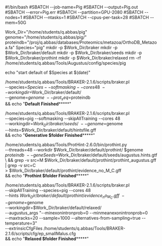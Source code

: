 



#!/bin/bash
#SBATCH --job-name=Pig
#SBATCH --output=Pig.out
#SBATCH --error=Pig.err
#SBATCH --partition=GPU-2080
#SBATCH --nodes=1
#SBATCH --ntasks=1
#SBATCH --cpus-per-task=28
#SBATCH --mem=50G

Work_Dir="/home/students/q.abbas/pig"
genome="/home/students/q.abbas/pig/"
proteindb="/proj/q.abbas/databases/Proteomics/metazoa/OrthoDB_Metazoa.fa"
Species="pig"
mkdir -p $Work_Dir/braker
mkdir -p $Work_Dir/braker/default
mkdir -p $Work_Dir/braker/seeds
mkdir -p $Work_Dir/braker/prothint
mkdir -p $Work_Dir/braker/relaxed
rm -rf /home/students/q.abbas/Tools/Augustus/config/species/pig

echo "start default of $Species at $(date)"

/home/students/q.abbas/Tools/BRAKER-2.1.6/scripts/braker.pl \
         --species=$Species --softmasking --cores 48 \
         --workingdir=$Work_Dir/braker/default/ \
         --genome=$genome \
         --prot_seq=$proteindb \
         && echo "**********************Default Finished***************************"

/home/students/q.abbas/Tools/BRAKER-2.1.6/scripts/braker.pl \
        --species=pig --softmasking --skipAllTraining --cores 48 \
        --workingdir=$Work_Dir/braker/seeds/ \
        --genome=$genome \
        --hints=$Work_Dir/braker/default/hintsfile.gff \
        && echo "**********************Generative $folder Finished***************************"

/home/students/q.abbas/Tools/ProtHint-2.6.0/bin/prothint.py \
        --threads=48 --workdir $Work_Dir/braker/default/prothint/ $genome $proteindb \
        --geneSeeds=$Work_Dir/braker/default/seeds/augustus.hints.gtf \        && grep -v src=M $Work_Dir/braker/default/prothint/prothint_augustus.gff | grep -v src=C \
        > $Work_Dir/braker/default/prothint/evidence_no_M_C.gff \
        && echo "**********************Prothint  $folder Finished***************************"

/home/students/q.abbas/Tools/BRAKER-2.1.6/scripts/braker.pl \
        --skipAllTraining --species=pig --cores 48 \
        --hints $Work_Dir/braker/default/prothint/evidence_no_M_C.gff \        --genome=$genome \
        --workingdir=$Work_Dir/braker/default/relaxed/ \
        --augustus_args "--minexonintronprob=0 --minmeanexonintronprob=0 \
        --maxtracks=20 --sample=1000 --alternatives-from-sampling=true --temperature=3" \
        --extrinsicCfgFiles /home/students/q.abbas/Tools/BRAKER-2.1.6/scripts/cfg/ep_smallMalus.cfg \
        && echo "**********************Relaxed  $folder Finished***************************"
